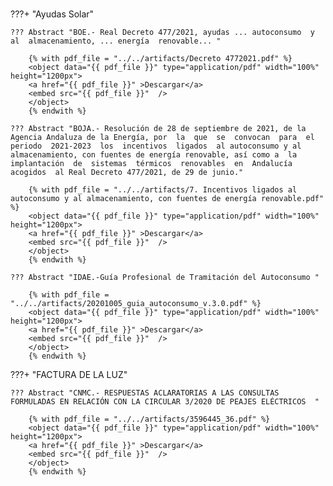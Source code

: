 
#
???+  "Ayudas Solar"

    ??? Abstract "BOE.- Real Decreto 477/2021, ayudas ... autoconsumo  y  al  almacenamiento, ... energía  renovable... "

        {% with pdf_file = "../../artifacts/Decreto 4772021.pdf" %}
        <object data="{{ pdf_file }}" type="application/pdf" width="100%" height="1200px">
        <a href="{{ pdf_file }}" >Descargar</a>    
        <embed src="{{ pdf_file }}"  />    
        </object>
        {% endwith %}

    ??? Abstract "BOJA.- Resolución de 28 de septiembre de 2021, de la Agencia Andaluza de la Energía, por  la  que  se  convocan  para  el  periodo  2021-2023  los  incentivos  ligados  al autoconsumo y al almacenamiento, con fuentes de energía renovable, así como a  la  implantación  de  sistemas  térmicos  renovables  en  Andalucía  acogidos  al Real Decreto 477/2021, de 29 de junio."

        {% with pdf_file = "../../artifacts/7. Incentivos ligados al autoconsumo y al almacenamiento, con fuentes de energía renovable.pdf" %}
        <object data="{{ pdf_file }}" type="application/pdf" width="100%" height="1200px">
        <a href="{{ pdf_file }}" >Descargar</a>    
        <embed src="{{ pdf_file }}"  />    
        </object>
        {% endwith %}

    ??? Abstract "IDAE.-Guía Profesional de Tramitación del Autoconsumo "

        {% with pdf_file = "../../artifacts/20201005_guia_autoconsumo_v.3.0.pdf" %}
        <object data="{{ pdf_file }}" type="application/pdf" width="100%" height="1200px">
        <a href="{{ pdf_file }}" >Descargar</a>    
        <embed src="{{ pdf_file }}"  />    
        </object>
        {% endwith %}

???+  "FACTURA DE LA LUZ"


    ??? Abstract "CNMC.- RESPUESTAS ACLARATORIAS A LAS CONSULTAS FORMULADAS EN RELACIÓN CON LA CIRCULAR 3/2020 DE PEAJES ELÉCTRICOS  "

        {% with pdf_file = "../../artifacts/3596445_36.pdf" %}
        <object data="{{ pdf_file }}" type="application/pdf" width="100%" height="1200px">
        <a href="{{ pdf_file }}" >Descargar</a>    
        <embed src="{{ pdf_file }}"  />    
        </object>
        {% endwith %}


